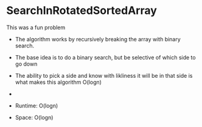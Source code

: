 # SearchInRotatedSortedArray

This was a fun problem

- The algorithm works by recursively breaking the array with binary search.
- The base idea is to do a binary search, but be selective of which side to go down
- The ability to pick a side and know with likliness it will be in that side is what makes this algorithm O(logn)
-

- Runtime: O(logn)
- Space: O(logn)
